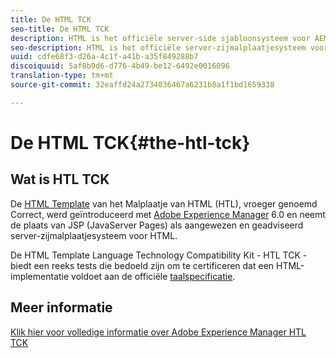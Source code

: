 ```yaml
---
title: De HTML TCK
seo-title: De HTML TCK
description: HTML is het officiële server-side sjabloonsysteem voor AEM
seo-description: HTML is het officiële server-zijmalplaatjesysteem voor AEM, en TCK verstrekt een reeks tests voor certificatie van een implementatie van HTML.
uuid: cdfe68f3-d26a-4c1f-a41b-a35f849288b7
discoiquuid: 5af8b9d6-d776-4b49-be12-6492e0016096
translation-type: tm+mt
source-git-commit: 32eaffd24a2734036467a6231b8a1f1bd1659338

---
```



# De HTML TCK{#the-htl-tck}

## Wat is HTL TCK

De [HTML Template](https://docs.adobe.com/docs/en/htl.html "LanguageIntroduction aan de Taal") van het Malplaatje van HTML (HTL), vroeger genoemd Correct, werd geïntroduceerd met [Adobe Experience Manager](http://www.adobe.com/solutions/web-experience-management.html) 6.0 en neemt de plaats van JSP (JavaServer Pages) als aangewezen en geadviseerd server-zijmalplaatjesysteem voor HTML.

De HTML Template Language Technology Compatibility Kit - HTL TCK - biedt een reeks tests die bedoeld zijn om te certificeren dat een HTML-implementatie voldoet aan de officiële [taalspecificatie](https://github.com/adobe/htl-spec).

## Meer informatie

[Klik hier voor volledige informatie over Adobe Experience Manager HTL TCK](https://github.com/adobe/htl-tck)
